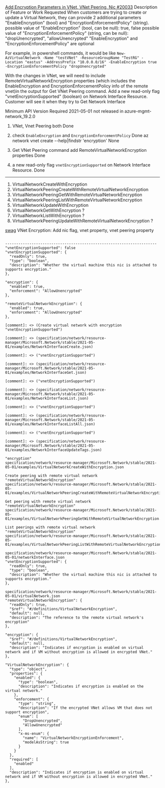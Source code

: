 [Add Encryption Parameters in VNet, VNet Peering, Nic #20033](https://github.com/Azure/azure-cli/issues/20033)
Description of Feature or Work Requested
When customers are trying to create or update a Virtual Network, they can provide 2 additional parameters "EnableEncryption" (bool) and "EncryptionEnforcementPolicy" (string).
possible value of "EnableEncryption" (bool, can be null): true, false
possible value of "EncryptionEnforcementPolicy" (string, can be null): "dropUnencrypted", "allowUnencrypted"
"EnableEncryption" and "EncryptionEnforcementPolicy" are optional

For example, in powershell commands, it would be like
`New-AzVirtualNetwork -Name "testVNet" -ResourceGroupName "TestRG" -Location "eastus" -AddressPrefix "10.0.0.0/16" -EnableEncryption true -EncryptionEnforcementPolicy "dropUnencrypted"`

With the changes in VNet, we will need to include RemoteVirtualNetworkEncryption properties (which includes the EnableEncryption and EncryptionEnforcementPolicy info of the remote vnet)in the output for Get VNet Peering command.
Add a new read-only flag "vnetEncryptionSupported" (boolean) on Network Interface Resource. Customer will see it when they try to Get Network Interface

Minimum API Version Required
2021-05-01 not released in azure-mgmt-network_19.2.0

1. VNet, Vnet Peering both Done
2. check `EnableEncryption` and `EncryptionEnforcementPolicy` Done
   az network vnet create --help|findstr 'encryption' None
   
3. Get VNet Peering command add RemoteVirtualNetworkEncryption properties Done
4. a new read-only flag `vnetEncryptionSupported` on Network Interface Resource. Done

--------------------------------
1. VirtualNetworkCreateWithEncryption
2. VirtualNetworkPeeringCreateWithRemoteVirtualNetworkEncryption
3. VirtualNetworkPeeringGetWithRemoteVirtualNetworkEncryption
4. VirtualNetworkPeeringListWithRemoteVirtualNetworkEncryption 
5. VirtualNetworkUpdateWithEncryption 
6. VirtualNetworkGetWithEncryption ?
7. VirtualNetworkListWithEncryption ?
8. VirtualNetworkPeeringUpdateWithRemoteVirtualNetworkEncryption ?

[swag](https://github.com/Azure/azure-rest-api-specs/pull/16224)
VNet Encryption: Add nic flag, vnet property, vnet peering property
```

---------------------------------------------------------------------
"vnetEncryptionSupported": false
"vnetEncryptionSupported": {
  "readOnly": true,
  "type": "boolean",
  "description": "Whether the virtual machine this nic is attached to supports encryption."
},

"encryption": {
  "enabled": true,
  "enforcement": "AllowUnencrypted"
},

"remoteVirtualNetworkEncryption": {
  "enabled": true,
  "enforcement": "AllowUnencrypted"
},        

[comment]: <> (Create virtual network with encryption "vnetEncryptionSupported")

[comment]: <> (specification/network/resource-manager/Microsoft.Network/stable/2021-05-01/examples/NetworkInterfaceCreate.json)

[comment]: <> ("vnetEncryptionSupported")

[comment]: <> (specification/network/resource-manager/Microsoft.Network/stable/2021-05-01/examples/NetworkInterfaceGet.json)

[comment]: <> ("vnetEncryptionSupported")

[comment]: <> (specification/network/resource-manager/Microsoft.Network/stable/2021-05-01/examples/NetworkInterfaceList.json)

[comment]: <> ("vnetEncryptionSupported")

[comment]: <> (specification/network/resource-manager/Microsoft.Network/stable/2021-05-01/examples/NetworkInterfaceListAll.json)

[comment]: <> ("vnetEncryptionSupported")

[comment]: <> (specification/network/resource-manager/Microsoft.Network/stable/2021-05-01/examples/NetworkInterfaceUpdateTags.json)

"encryption"
specification/network/resource-manager/Microsoft.Network/stable/2021-05-01/examples/VirtualNetworkCreateWithEncryption.json

Create peering with remote virtual network "remoteVirtualNetworkEncryption"
specification/network/resource-manager/Microsoft.Network/stable/2021-05-01/examples/VirtualNetworkPeeringCreateWithRemoteVirtualNetworkEncryption.json

Get peering with remote virtual network "remoteVirtualNetworkEncryption"
specification/network/resource-manager/Microsoft.Network/stable/2021-05-01/examples/VirtualNetworkPeeringGetWithRemoteVirtualNetworkEncryption.json

List peerings with remote virtual network "remoteVirtualNetworkEncryption"
specification/network/resource-manager/Microsoft.Network/stable/2021-05-01/examples/VirtualNetworkPeeringListWithRemoteVirtualNetworkEncryption.json

specification/network/resource-manager/Microsoft.Network/stable/2021-05-01/networkInterface.json
"vnetEncryptionSupported": {
  "readOnly": true,
  "type": "boolean",
  "description": "Whether the virtual machine this nic is attached to supports encryption."
},

specification/network/resource-manager/Microsoft.Network/stable/2021-05-01/virtualNetwork.json
"remoteVirtualNetworkEncryption": {
  "readOnly": true,
  "$ref": "#/definitions/VirtualNetworkEncryption",
  "default": null,
  "description": "The reference to the remote virtual network's encryption"
},

"encryption": {
  "$ref": "#/definitions/VirtualNetworkEncryption",
  "default": null,
  "description": "Indicates if encryption is enabled on virtual network and if VM without encryption is allowed in encrypted VNet."
},

"VirtualNetworkEncryption": {
  "type": "object",
  "properties": {
    "enabled": {
      "type": "boolean",
      "description": "Indicates if encryption is enabled on the virtual network."
    },
    "enforcement": {
      "type": "string",
      "description": "If the encrypted VNet allows VM that does not support encryption",
      "enum": [
        "DropUnencrypted",
        "AllowUnencrypted"
      ],
      "x-ms-enum": {
        "name": "VirtualNetworkEncryptionEnforcement",
        "modelAsString": true
      }
    }
  },
  "required": [
    "enabled"
  ],
  "description": "Indicates if encryption is enabled on virtual network and if VM without encryption is allowed in encrypted VNet."
},

```

